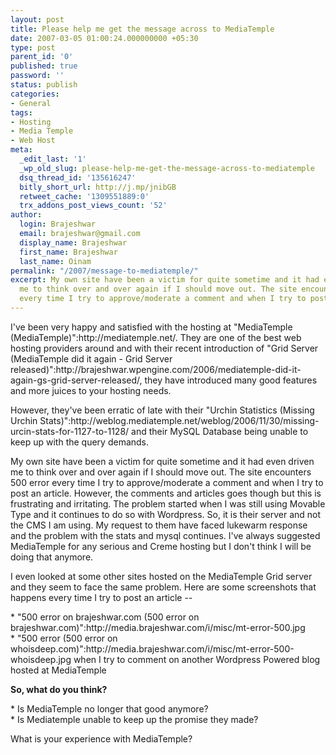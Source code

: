 ```yaml
---
layout: post
title: Please help me get the message across to MediaTemple
date: 2007-03-05 01:00:24.000000000 +05:30
type: post
parent_id: '0'
published: true
password: ''
status: publish
categories:
- General
tags:
- Hosting
- Media Temple
- Web Host
meta:
  _edit_last: '1'
  _wp_old_slug: please-help-me-get-the-message-across-to-mediatemple
  dsq_thread_id: '135616247'
  bitly_short_url: http://j.mp/jnibGB
  retweet_cache: '1309551889:0'
  trx_addons_post_views_count: '52'
author:
  login: Brajeshwar
  email: brajeshwar@gmail.com
  display_name: Brajeshwar
  first_name: Brajeshwar
  last_name: Oinam
permalink: "/2007/message-to-mediatemple/"
excerpt: My own site have been a victim for quite sometime and it had even driven
  me to think over and over again if I should move out. The site encounters 500 error
  every time I try to approve/moderate a comment and when I try to post an article.
---
```

<p>I've been very happy and satisfied with the hosting at "MediaTemple (MediaTemple)":http://mediatemple.net/. They are one of the best web hosting providers around and with their recent introduction of "Grid Server (MediaTemple did it again - Grid Server released)":http://brajeshwar.wpengine.com/2006/mediatemple-did-it-again-gs-grid-server-released/, they have introduced many good features and more juices to your hosting needs.</p>
<p>However, they've been erratic of late with their "Urchin Statistics (Missing Urchin Stats)":http://weblog.mediatemple.net/weblog/2006/11/30/missing-urcin-stats-for-1127-to-1128/ and their MySQL Database being unable to keep up with the query demands.</p>

<p>My own site have been a victim for quite sometime and it had even driven me to think over and over again if I should move out. The site encounters 500 error every time I try to approve/moderate a comment and when I try to post an article. However, the comments and articles goes though but this is frustrating and irritating. The problem started  when I was still using Movable Type and it continues to do so with Wordpress. So, it is their server and not the CMS I am using. My request to them have faced lukewarm response and the problem with the stats and mysql continues. I've always suggested MediaTemple for any serious and Creme hosting but I don't think I will be doing that anymore.</p>
<p>I even looked at some other sites hosted on the MediaTemple Grid server and they seem to face the same problem. Here are some screenshots that happens every time I try to post an article --</p>
<p>* "500 error on brajeshwar.com (500 error on brajeshwar.com)":http://media.brajeshwar.com/i/misc/mt-error-500.jpg<br />
* "500 error (500 error on whoisdeep.com)":http://media.brajeshwar.com/i/misc/mt-error-500-whoisdeep.jpg when I try to comment on another Wordpress Powered blog hosted at MediaTemple</p>
<p><strong>So, what do you think?</strong></p>
<p>* Is MediaTemple no longer that good anymore?<br />
* Is Mediatemple unable to keep up the promise they made?</p>
<p>What is your experience with MediaTemple?</p>
